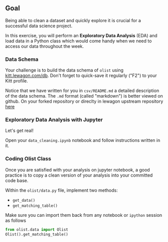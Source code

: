 ## Goal

Being able to clean a dataset and quickly explore it is crucial for a successful data science project.

In this exercise, you will perform an **Exploratory Data Analysis** (EDA) and load data in a Python class which would come handy when we need to access our data throughout the week.

### Data Schema

Your challenge is to build the data schema of `olist` using [kitt.lewagon.com/db](https://kitt.lewagon.com/db). Don't forget to quick-save it regularly ("F2") to your Kitt profile.

Notice that we have written for you in `csv/README.md` a detailed description of the data schema. The `.md` format (called "markdown") is better viewed on github. On your forked repository or direclty in lewagon upstream repository [here](https://github.com/lewagon/data-challenges/tree/master/04-Decision-Science/data)

### Exploratory Data Analysis with Jupyter

Let's get real!

Open your `data_cleaning.ipynb` notebook and follow instructions written in it.

### Coding Olist Class
Once you are satisfied with your analysis on jupyter notebook, a good practice is to copy a clean version of your analysis into your committed code base.

Within the `olist/data.py` file, implement two methods:

- `get_data()`
- `get_matching_table()`

Make sure you can import them back from any notebook or `ipython` session as follows

```python
from olist.data import Olist
Olist().get_matching_table()
```
